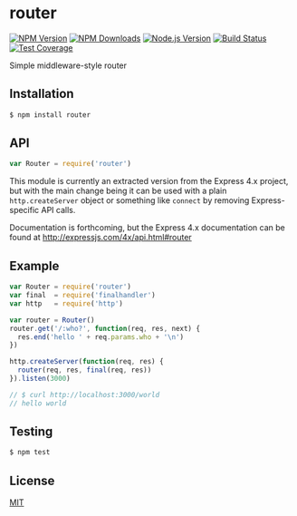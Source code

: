 # router

[![NPM Version][npm-image]][npm-url]
[![NPM Downloads][downloads-image]][downloads-url]
[![Node.js Version][node-version-image]][node-version-url]
[![Build Status][travis-image]][travis-url]
[![Test Coverage][coveralls-image]][coveralls-url]

Simple middleware-style router

## Installation

```sh
$ npm install router
```

## API

```js
var Router = require('router')
```

This module is currently an extracted version from the Express 4.x project,
but with the main change being it can be used with a plain `http.createServer`
object or something like `connect` by removing Express-specific API calls.

Documentation is forthcoming, but the Express 4.x documentation can be found
at http://expressjs.com/4x/api.html#router

## Example

```js
var Router = require('router')
var final  = require('finalhandler')
var http   = require('http')

var router = Router()
router.get('/:who?', function(req, res, next) {
  res.end('hello ' + req.params.who + '\n')
})

http.createServer(function(req, res) {
  router(req, res, final(req, res))
}).listen(3000)

// $ curl http://localhost:3000/world
// hello world
```

## Testing

```sh
$ npm test
```

## License

[MIT](LICENSE)

[npm-image]: https://img.shields.io/npm/v/router.svg?style=flat
[npm-url]: https://npmjs.org/package/router
[node-version-image]: https://img.shields.io/node/v/router.svg?style=flat
[node-version-url]: http://nodejs.org/download/
[travis-image]: https://img.shields.io/travis/pillarjs/router.svg?style=flat
[travis-url]: https://travis-ci.org/pillarjs/router
[coveralls-image]: https://img.shields.io/coveralls/pillarjs/router.svg?style=flat
[coveralls-url]: https://coveralls.io/r/pillarjs/router?branch=master
[downloads-image]: https://img.shields.io/npm/dm/router.svg?style=flat
[downloads-url]: https://npmjs.org/package/router

